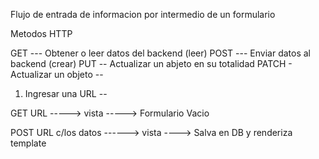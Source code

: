 Flujo de entrada de informacion por intermedio de un formulario

Metodos HTTP

GET --- Obtener o leer datos del backend (leer)
POST --- Enviar datos al backend (crear)
PUT -- Actualizar un abjeto en su totalidad
PATCH - Actualizar un objeto --

1. Ingresar una URL --

GET URL -----> vista -----> Formulario Vacio

POST URL c/los datos ------> vista ----> Salva en DB y renderiza template
